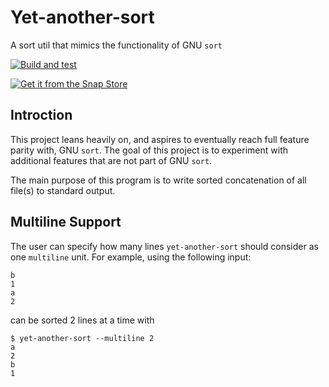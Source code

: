 # Yet-another-sort

A sort util that mimics the functionality of GNU `sort`

[![Build and test](https://github.com/nicolasbock/yet-another-sort/actions/workflows/go.yml/badge.svg)](https://github.com/nicolasbock/yet-another-sort/actions/workflows/go.yml)

[![Get it from the Snap Store](https://snapcraft.io/static/images/badges/en/snap-store-black.svg)](https://snapcraft.io/yet-another-sort)

## Introction

This project leans heavily on, and aspires to eventually reach full feature
parity with, GNU `sort`. The goal of this project is to experiment with
additional features that are not part of GNU `sort`.

The main purpose of this program is to write sorted concatenation of all
file(s) to standard output.

## Multiline Support

The user can specify how many lines `yet-another-sort` should consider as one
`multiline` unit. For example, using the following input:

    b
    1
    a
    2

can be sorted 2 lines at a time with

    $ yet-another-sort --multiline 2
    a
    2
    b
    1
